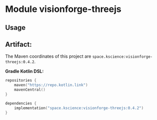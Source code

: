 # Module visionforge-threejs



## Usage

## Artifact:

The Maven coordinates of this project are `space.kscience:visionforge-threejs:0.4.2`.

**Gradle Kotlin DSL:**
```kotlin
repositories {
    maven("https://repo.kotlin.link")
    mavenCentral()
}

dependencies {
    implementation("space.kscience:visionforge-threejs:0.4.2")
}
```
